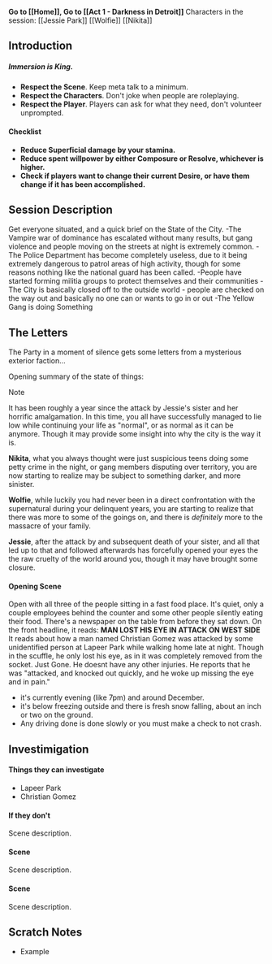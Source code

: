 **Go to [[Home]], Go to [[Act 1 - Darkness in Detroit]]**
Characters in the session:
[[Jessie Park]]
[[Wolfie]]
[[Nikita]]
## Introduction

##### **Immersion is King.**
- **Respect the Scene**. Keep meta talk to a minimum.
- **Respect the Characters**. Don't joke when people are roleplaying.
- **Respect the Player**. Players can ask for what they need, don't volunteer unprompted.

#### Checklist
- **Reduce Superficial damage by your stamina.**
- **Reduce spent willpower by either Composure or Resolve, whichever is higher.**
- **Check if players want to change their current Desire, or have them change if it has been accomplished.**

## Session Description

Get everyone situated, and a quick brief on the State of the City.
-The Vampire war of dominance has escalated without many results, but gang violence and people moving on the streets at night is extremely common.
-The Police Department has become completely useless, due to it being extremely dangerous to patrol areas of high activity, though for some reasons nothing like the national guard has been called.
-People have started forming militia groups to protect themselves and their communities
-The City is basically closed off to the outside world - people are checked on the way out and basically no one can or wants to go in or out
-The Yellow Gang is doing Something

## The Letters
The Party in a moment of silence gets some letters from a mysterious exterior faction...

Opening summary of the state of things:

> [!note]
> It has been roughly a year since the attack by Jessie's sister and her horrific amalgamation. In this time, you all have successfully managed to lie low while continuing your life as "normal", or as normal as it can be anymore. Though it may provide some insight into why the city is the way it is.
> 
> **Nikita**, what you always thought were just suspicious teens doing some petty crime in the night, or gang members disputing over territory, you are now starting to realize may be subject to something darker, and more sinister.
>  
> **Wolfie**, while luckily you had never been in a direct confrontation with the supernatural during your delinquent years, you are starting to realize that there was more to some of the goings on, and there is *definitely* more to the massacre of your family.
> 
> **Jessie**, after the attack by and subsequent death of your sister, and all that led up to that and followed afterwards has forcefully opened your eyes the the raw cruelty of the world around you, though it may have brought some closure.
> 

#### Opening Scene
Open with all three of the people sitting in a fast food place. It's quiet, only a couple employees behind the counter and some other people silently eating their food. There's a newspaper on the table from before they sat down. On the front headline, it reads:
**MAN LOST HIS EYE IN ATTACK ON WEST SIDE**
It reads about how a man named Christian Gomez was attacked by some unidentified person at Lapeer Park while walking home late at night. Though in the scuffle, he only lost his eye, as in it was completely removed from the socket. Just Gone. He doesnt have any other injuries. He reports that he was "attacked, and knocked out quickly, and he woke up missing the eye and in pain."

- it's currently evening (like 7pm) and around December.
- it's below freezing outside and there is fresh snow falling, about an inch or two on the ground.
- Any driving done is done slowly or you must make a check to not crash.

## Investimigation
#### Things they can investigate

- Lapeer Park
- Christian Gomez
#### If they don't
Scene description.

#### Scene
Scene description.

#### Scene
Scene description.
 
## Scratch Notes
- Example